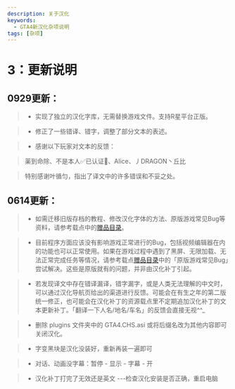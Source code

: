 ```yaml
---
description: 关于汉化
keywords:
  - GTA4新汉化杂项说明
tags: [杂项]
---
```


# 3：更新说明

## 0929更新：
> - 实现了独立的汉化字库，无需替换游戏文件。支持R星平台正版。


> - 修正了一些错译、错字，调整了部分文本的表述。


> - 感谢以下玩家对文本的反馈：

>薬到命除、不是本人✅已认证💯、Alice、丿DRAGON丶丘比


>特别感谢叶循匀，指出了译文中的许多错误和不妥之处。


## 0614更新：
> - 如需迁移旧版存档的教程、修改汉化字体的方法、原版游戏常见Bug等资料，请参考载点中的[赠品目录](../intro.md#下载)。

> - 目前程序方面应该没有影响游戏正常进行的Bug，包括视频编辑器在内的功能也可以正常使用。如果在游戏过程中遇到了黑屏、无限加载、无法正常完成任务等情况，请参考载点[赠品目录](../intro.md#下载)中的「原版游戏常见Bug」尝试解决。这些是原版就有的问题，并非由汉化补丁引起。

> - 若发现译文中存在错译漏译，错字漏字，或是人类无法理解的中文时，可以通过汉化导航页给出的渠道进行反馈。可能会在有生之年的第二版统一修正，也可能会在汉化补丁的资源载点里不定期追加汉化补丁的文本更新补丁。「翻译一下人名/地名/车名」的反馈会直接无视^^_

> - 删除 plugins 文件夹中的 GTA4.CHS.asi 或将后缀名改为其他内容即可关闭汉化。

> - 字变黑块是汉化没装好，重新再装一遍即可

> - 对话、动画没字幕：暂停 - 显示 - 字幕 - 开
 
> - 汉化补丁打完了无效还是英文 ---检查汉化安装是否正确，重启电脑